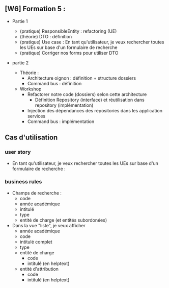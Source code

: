 ## [W6] Formation 5 :
- Partie 1
    - (pratique) ResponsibleEntity : refactoring (UE)
    - (théorie) DTO : définition
    - (pratique) Use case : En tant qu'utilisateur, je veux rechercher toutes les UEs sur base d'un formulaire de recherche
    - (pratique) Corriger nos forms pour utiliser DTO 

- partie 2
    - Théorie :
        - Architecture oignon : définition + structure dossiers
        - Command bus : définition
    - Workshop
        - Refactorer notre code (dossiers) selon cette architecture
            - Définition Repository (interface) et réutilisation dans repository (implémentation)
        - Injection des dépendances des repositories dans les application services
        - Command bus : implémentation


## Cas d'utilisation
### user story
- En tant qu'utilisateur, je veux rechercher toutes les UEs sur base d'un formulaire de recherche :
### business rules
- Champs de recherche :
    - code
    - année académique
    - intitulé
    - type
    - entité de charge (et entités subordonées)
- Dans la vue "liste", je veux afficher 
    - année académique
    - code
    - intitulé complet
    - type
    - entité de charge
        - code
        - intitulé (en helptext)
    - entité d'attribution
        - code
        - intitulé (en helptext)
    


